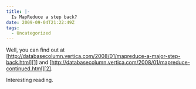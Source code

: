 ```yaml
---
title: |-
  Is MapReduce a step back?
date: 2009-09-04T21:22:49Z
tags:
  - Uncategorized
---
```

Well, you can find out at [http://databasecolumn.vertica.com/2008/01/mapreduce-a-major-step-back.html][1] and [http://databasecolumn.vertica.com/2008/01/mapreduce-continued.html][2].

Interesting reading.

[1]: http://databasecolumn.vertica.com/2008/01/mapreduce-a-major-step-back.html
[2]: http://databasecolumn.vertica.com/2008/01/mapreduce-continued.html